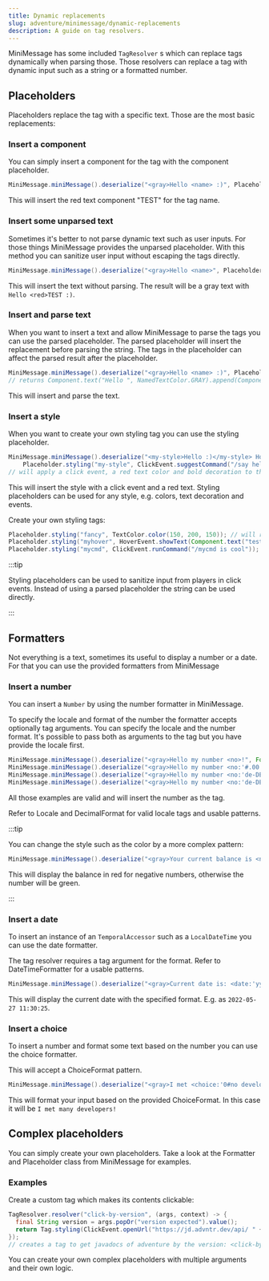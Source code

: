 ```yaml
---
title: Dynamic replacements
slug: adventure/minimessage/dynamic-replacements
description: A guide on tag resolvers.
---
```


MiniMessage has some included `TagResolver` s which can replace tags dynamically when parsing those. Those resolvers can replace a tag with dynamic input such as a string or a formatted number.

## Placeholders

Placeholders replace the tag with a specific text. Those are the most basic replacements:

### Insert a component

You can simply insert a component for the tag with the component placeholder.

```java
MiniMessage.miniMessage().deserialize("<gray>Hello <name> :)", Placeholder.component("name", Component.text("TEST", NamedTextColor.RED)));
```

This will insert the red text component "TEST" for the tag name.

### Insert some unparsed text

Sometimes it's better to not parse dynamic text such as user inputs. For those things MiniMessage provides the unparsed placeholder.
With this method you can sanitize user input without escaping the tags directly.

```java
MiniMessage.miniMessage().deserialize("<gray>Hello <name>", Placeholder.unparsed("name", "<red>TEST :)"));
```

This will insert the text without parsing. The result will be a gray text with `Hello <red>TEST :)`.

### Insert and parse text

When you want to insert a text and allow MiniMessage to parse the tags you can use the parsed placeholder.
The parsed placeholder will insert the replacement before parsing the string. The tags in the placeholder can affect the parsed result after the placeholder.

```java
MiniMessage.miniMessage().deserialize("<gray>Hello <name> :)", Placeholder.parsed("name", "<red>TEST"));
// returns Component.text("Hello ", NamedTextColor.GRAY).append(Component.text("TEST :)", NamedTextColor.RED));
```

This will insert and parse the text.

### Insert a style

When you want to create your own styling tag you can use the styling placeholder.

```java
MiniMessage.miniMessage().deserialize("<my-style>Hello :)</my-style> How are you?",
    Placeholder.styling("my-style", ClickEvent.suggestCommand("/say hello"), NamedTextColor.RED, TextDecoration.BOLD));
// will apply a click event, a red text color and bold decoration to the text
```

This will insert the style with a click event and a red text. Styling placeholders can be used for any style, e.g. colors, text decoration and events.

Create your own styling tags:

```java
Placeholder.styling("fancy", TextColor.color(150, 200, 150)); // will replace the color between "<fancy>" and "</fancy>"
Placeholder.styling("myhover", HoverEvent.showText(Component.text("test"))); // will display your custom text as hover
Placeholder.styling("mycmd", ClickEvent.runCommand("/mycmd is cool")); // will create a clickable text which will run your specified command.
```

:::tip

Styling placeholders can be used to sanitize input from players in click events. Instead of using a parsed placeholder the string can be used directly.

:::


## Formatters

Not everything is a text, sometimes its useful to display a number or a date.
For that you can use the provided formatters from MiniMessage

### Insert a number

You can insert a `Number` by using the number formatter in MiniMessage.

To specify the locale and format of the number the formatter accepts optionally tag arguments.
You can specify the locale and the number format. It's possible to pass both as arguments to the tag but you have provide the locale first.

```java
MiniMessage.miniMessage().deserialize("<gray>Hello my number <no>!", Formatter.number("no", 250.25d));
MiniMessage.miniMessage().deserialize("<gray>Hello my number <no:'#.00'>!", Formatter.number("no", 250.25d));
MiniMessage.miniMessage().deserialize("<gray>Hello my number <no:'de-DE':'#.00'>!", Formatter.number("no", 250.25d));
MiniMessage.miniMessage().deserialize("<gray>Hello my number <no:'de-DE'>!", Formatter.number("no", 250.25d));
```

All those examples are valid and will insert the number as the tag.

Refer to Locale and DecimalFormat for valid locale tags and usable patterns.

:::tip

You can change the style such as the color by a more complex pattern:

```java
MiniMessage.miniMessage().deserialize("<gray>Your current balance is <no:'en-EN':'<green>#.00;<red>-#.00'>.", Formatter.number("no", 250.25d));
```

This will display the balance in red for negative numbers, otherwise the number will be green.

:::


### Insert a date

To insert an instance of an `TemporalAccessor` such as a `LocalDateTime` you can use the date formatter.

The tag resolver requires a tag argument for the format. Refer to DateTimeFormatter for a usable patterns.

```java
MiniMessage.miniMessage().deserialize("<gray>Current date is: <date:'yyyy-MM-dd HH:mm:ss'>!", Formatter.date("date", LocalDateTime.now(ZoneId.systemDefault()));
```

This will display the current date with the specified format. E.g. as `2022-05-27 11:30:25`.

### Insert a choice

To insert a number and format some text based on the number you can use the choice formatter.

This will accept a ChoiceFormat pattern.

```java
MiniMessage.miniMessage().deserialize("<gray>I met <choice:'0#no developer|1#one developer|1<many developers'>!", Formatter.choice("choice", 5));
```

This will format your input based on the provided ChoiceFormat. In this case it will be `I met many developers!`


## Complex placeholders

You can simply create your own placeholders. Take a look at the Formatter and Placeholder class from MiniMessage for examples.

### Examples

Create a custom tag which makes its contents clickable:

```java
TagResolver.resolver("click-by-version", (args, context) -> {
  final String version = args.popOr("version expected").value();
  return Tag.styling(ClickEvent.openUrl("https://jd.advntr.dev/api/ " + version + "/"));
});
// creates a tag to get javadocs of adventure by the version: <click-by-version:'4.14.0'>
```

You can create your own complex placeholders with multiple arguments and their own logic.
